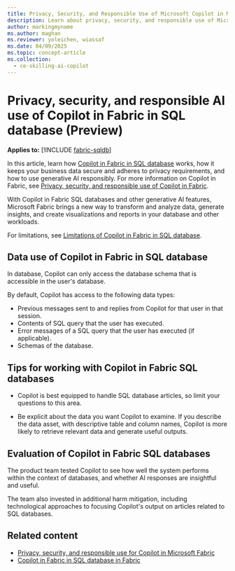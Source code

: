 ```yaml
---
title: Privacy, Security, and Responsible Use of Microsoft Copilot in Microsoft Fabric in the SQL Database Workload
description: Learn about privacy, security, and responsible use of Microsoft Copilot in Microsoft Fabric in the SQL database workload in Microsoft Fabric.
author: markingmyname
ms.author: maghan
ms.reviewer: yoleichen, wiassaf
ms.date: 04/09/2025
ms.topic: concept-article
ms.collection:
  - ce-skilling-ai-copilot
---
```


# Privacy, security, and responsible AI use of Copilot in Fabric in SQL database (Preview)

**Applies to:** [!INCLUDE [fabric-sqldb](../database/includes/applies-to-version/fabric-sqldb.md)]

In this article, learn how [Copilot in Fabric in SQL database](../database/sql/copilot.md) works, how it keeps your business data secure and adheres to privacy requirements, and how to use generative AI responsibly. For more information on Copilot in Fabric, see [Privacy, security, and responsible use of Copilot in Fabric](copilot-privacy-security.md).

With Copilot in Fabric SQL databases and other generative AI features, Microsoft Fabric brings a new way to transform and analyze data, generate insights, and create visualizations and reports in your database and other workloads.

For limitations, see [Limitations of Copilot in Fabric in SQL database](../database/sql/copilot.md#limitations).

## Data use of Copilot in Fabric in SQL database

In database, Copilot can only access the database schema that is accessible in the user's database.

By default, Copilot has access to the following data types:

- Previous messages sent to and replies from Copilot for that user in that session.
- Contents of SQL query that the user has executed.
- Error messages of a SQL query that the user has executed (if applicable).
- Schemas of the database.

## Tips for working with Copilot in Fabric SQL databases

- Copilot is best equipped to handle SQL database articles, so limit your questions to this area.

- Be explicit about the data you want Copilot to examine. If you describe the data asset, with descriptive table and column names, Copilot is more likely to retrieve relevant data and generate useful outputs.

## Evaluation of Copilot in Fabric SQL databases

The product team tested Copilot to see how well the system performs within the context of databases, and whether AI responses are insightful and useful.

The team also invested in additional harm mitigation, including technological approaches to focusing Copilot's output on articles related to SQL databases.

## Related content

- [Privacy, security, and responsible use for Copilot in Microsoft Fabric](copilot-privacy-security.md)
- [Copilot in Fabric in SQL database in Fabric](../database/sql/copilot.md)
